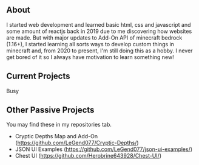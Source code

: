 ## About
I started web development and learned basic html, css and javascript and some amount of reactjs back in 2019 due to me discovering how websites are made. But with major updates to Add-On API of minecraft bedrock (1.16+), I started learning all sorts ways to develop custom things in minecraft and, from 2020 to present, I'm still doing this as a hobby. I never get bored of it so I always have motivation to learn something new!

## Current Projects
Busy

## Other Passive Projects
You may find these in my repositories tab.
- Cryptic Depths Map and Add-On (https://github.com/LeGend077/Cryptic-Depths/)
- JSON UI Examples (https://github.com/LeGend077/json-ui-examples/)
- Chest UI (https://github.com/Herobrine643928/Chest-UI/)
